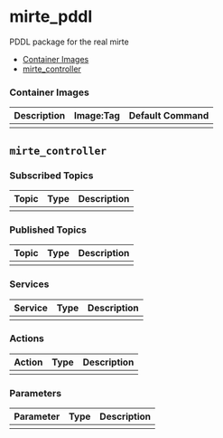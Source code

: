 # mirte_pddl

PDDL package for the real mirte

- [Container Images](#container-images)
- [mirte_controller](#mirte_controller)


### Container Images

| Description | Image:Tag | Default Command |
| --- | --- | -- |
|  |  |  |


## `mirte_controller`

### Subscribed Topics

| Topic | Type | Description |
| --- | --- | --- |
|  |  |  |

### Published Topics

| Topic | Type | Description |
| --- | --- | --- |
|  |  |  |

### Services

| Service | Type | Description |
| --- | --- | --- |
|  |  |  |

### Actions

| Action | Type | Description |
| --- | --- | --- |
|  |  |  |

### Parameters

| Parameter | Type | Description |
| --- | --- | --- |
|  |  |  |
